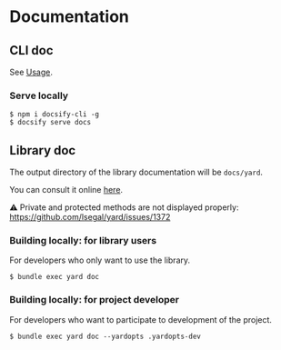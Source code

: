 # Documentation 

## CLI doc

See [Usage](pages/usage.md?id=cli).

### Serve locally

```plaintext
$ npm i docsify-cli -g
$ docsify serve docs
```

## Library doc

The output directory of the library documentation will be `docs/yard`.

You can consult it online [here](https://noraj.github.io/pass-station/yard/).

⚠ Private and protected methods are not displayed properly: https://github.com/lsegal/yard/issues/1372

### Building locally: for library users

For developers who only want to use the library.

```plaintext
$ bundle exec yard doc
```

### Building locally: for project developer

For developers who want to participate to development of the project.

```plaintext
$ bundle exec yard doc --yardopts .yardopts-dev
```
